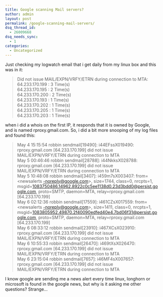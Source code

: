 ```yaml
---
title: Google scanning Mail servers?
author: admin
layout: post
permalink: /google-scanning-mail-servers/
dsq_thread_id:
  - 26009668
dsq_needs_sync:
  - 1
categories:
  - Uncategorized
---
```

Just checking my logwatch email that i get daily from my linux box and this was in it:

> Did not issue MAIL/EXPN/VRFY/ETRN during connection to MTA:  
> 64.233.170.199 : 3 Time(s)  
> 64.233.170.195 : 2 Time(s)  
> 64.233.170.200 : 2 Time(s)  
> 64.233.170.193 : 1 Time(s)  
> 64.233.170.202 : 1 Time(s)  
> 64.233.170.205 : 1 Time(s)  
> 64.233.170.203 : 1 Time(s)

when i did a whois on the first IP, it responds that it is owned by Google, and is named rproxy.gmail.com. So, i did a bit more snooping of my log files and found this:

> May 4 15:15:54 robbin sendmail[19490]: i44EFssX019490: rproxy.gmail.com [64.233.170.199] did not issue MAIL/EXPN/VRFY/ETRN during connection to MTA  
> May 5 00:46:46 robbin sendmail[28788]: i44NkksX028788: rproxy.gmail.com [64.233.170.199] did not issue MAIL/EXPN/VRFY/ETRN during connection to MTA  
> May 5 10:48:08 robbin sendmail[3407]: i459m7sX003407: from=<newsalerts -noreply@google.com>, size=1744, class=0, nrcpts=1, msgid=<1083750486.14962.8922c0c5ee1138d0.23d3bdd0@persist.google.com>, proto=SMTP, daemon=MTA, relay=rproxy.gmail.com [64.233.170.199]  
> May 6 02:12:36 robbin sendmail[17559]: i461CZsX017559: from=<newsalerts -noreply@google.com>, size=1411, class=0, nrcpts=1, msgid=<1083805952.49870.2f40090edfed40e4.7bd06f31@persist.google.com>, proto=SMTP, daemon=MTA, relay=rproxy.gmail.com [64.233.170.199]  
> May 6 08:33:12 robbin sendmail[23910]: i467XCsX023910: rproxy.gmail.com [64.233.170.199] did not issue MAIL/EXPN/VRFY/ETRN during connection to MTA  
> May 6 10:55:33 robbin sendmail[26470]: i469tXsX026470: rproxy.gmail.com [64.233.170.199] did not issue MAIL/EXPN/VRFY/ETRN during connection to MTA  
> May 6 23:15:04 robbin sendmail[7657]: i46MF4sX007657: rproxy.gmail.com [64.233.170.199] did not issue MAIL/EXPN/VRFY/ETRN during connection to MTA</newsalerts></newsalerts>

I know google are sending me a news alert every time linux, longhorn or microsoft is found in the google news, but why is it asking me other questions? Strange&#8230;